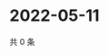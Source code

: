 # 2022-05-11

共 0 条

<!-- BEGIN WEIBO -->
<!-- 最后更新时间 Wed May 11 2022 00:31:35 GMT+0800 (China Standard Time) -->

<!-- END WEIBO -->
